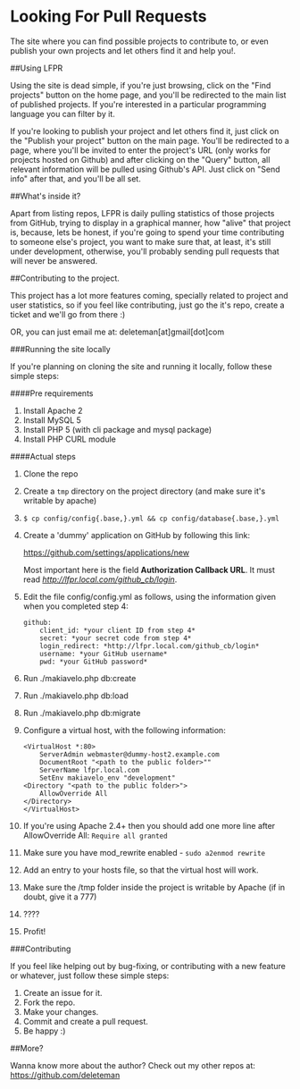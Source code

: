 Looking For Pull Requests
=====================
The site where you can find possible projects to contribute to, or even publish your own projects and let others find it and help you!.

##Using LFPR

Using the site is dead simple, if you're just browsing, click on the "Find projects" button on the home page, and you'll be redirected to the main list of published projects. If you're interested in a particular programming language you can filter by it.

If you're looking to publish your project and let others find it, just click on the "Publish your project" button on the main page. You'll be redirected to a page, where you'll be invited to enter the project's URL (only works for projects hosted on Github) and after clicking on the "Query" button, all relevant information will be pulled using Github's API. Just click on "Send info" after that, and you'll be all set.

##What's inside it?

Apart from listing repos, LFPR is daily pulling statistics of those projects from GitHub, trying to display in a graphical manner, how "alive" that project is, because, lets be honest, if you're going to spend your time contributing to someone else's project, you want to make sure that, at least, it's still under development, otherwise, you'll probably sending pull requests that will never be answered.

##Contributing to the project.

This project has a lot more features coming, specially related to project and user statistics, so if you feel like contributing, just go the it's repo, create a ticket and we'll go from there :)

OR, you can just email me at: deleteman[at]gmail[dot]com 

###Running the site locally

If you're planning on cloning the site and running it locally, follow these simple steps:

####Pre requirements

1. Install Apache 2
2. Install MySQL 5 
3. Install PHP 5  (with cli package and mysql package)
4. Install PHP CURL module

####Actual steps

1. Clone the repo
2. Create a `tmp` directory on the project directory (and make sure it's writable by apache)
3. `$ cp config/config{.base,}.yml && cp config/database{.base,}.yml`
4. Create a 'dummy' application on GitHub by following this link:

    https://github.com/settings/applications/new
    
    Most important here is the field **Authorization Callback URL**. It must read *http://lfpr.local.com/github_cb/login*.
5. Edit the file config/config.yml as follows, using the information given when you completed step 4:
    ```
    github:
        client_id: *your client ID from step 4*
        secret: *your secret code from step 4*
        login_redirect: *http://lfpr.local.com/github_cb/login*
        username: *your GitHub username*
        pwd: *your GitHub password*
    ```

6. Run ./makiavelo.php db:create
7. Run ./makiavelo.php db:load
8. Run ./makiavelo.php db:migrate
9. Configure a virtual host, with the following information:
    ```
    <VirtualHost *:80>
        ServerAdmin webmaster@dummy-host2.example.com
        DocumentRoot "<path to the public folder>""
        ServerName lfpr.local.com
        SetEnv makiavelo_env "development"
    <Directory "<path to the public folder>">
        AllowOverride All
    </Directory>
    </VirtualHost>
    ```

10. If you're using Apache 2.4+ then you should add one more line after AllowOverride All: `Require all granted`
11. Make sure you have mod_rewrite enabled - `sudo a2enmod rewrite`
12. Add an entry to your hosts file, so that the virtual host will work.
13. Make sure the /tmp folder inside the project is writable by Apache (if in doubt, give it a 777)
14. ????
15. Profit!



###Contributing

If you feel like helping out by bug-fixing, or contributing with a new feature or whatever, just follow these simple steps:

1. Create an issue for it.
2. Fork the repo.
3. Make your changes.
4. Commit and create a pull request.
5. Be happy :)


##More?

Wanna know more about the author? Check out my other repos at: https://github.com/deleteman
